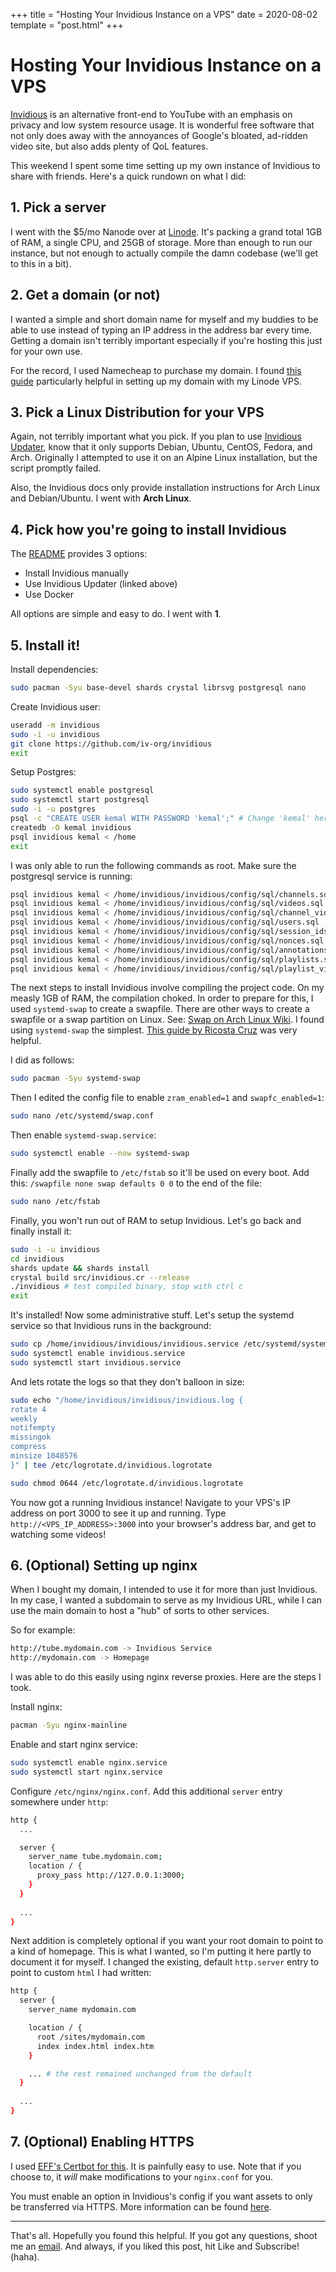+++
title = "Hosting Your Invidious Instance on a VPS"
date = 2020-08-02
template = "post.html"
+++

# Hosting Your Invidious Instance on a VPS

[Invidious](https://github.com/iv-org/invidious) is an alternative front-end to YouTube with an emphasis on privacy and low system resource usage. It is wonderful free software that not only does away with the annoyances of Google's bloated, ad-ridden video site, but also adds plenty of QoL features.

This weekend I spent some time setting up my own instance of Invidious to share with friends. Here's a quick rundown on what I did:

## 1. Pick a server

I went with the $5/mo Nanode over at [Linode](https://linode.com). It's packing a grand total 1GB of RAM, a single CPU, and 25GB of storage. More than enough to run our instance, but not enough to actually compile the damn codebase (we'll get to this in a bit).

## 2. Get a domain (or not)

I wanted a simple and short domain name for myself and my buddies to be able to use instead of typing an IP address in the address bar every time. Getting a domain isn't terribly important especially if you're hosting this just for your own use.

For the record, I used Namecheap to purchase my domain. I found [this guide](https://web.archive.org/web/20200803032836/https://merelycurious.me/post/connecting-namecheap-domain-to-linode) particularly helpful in setting up my domain with my Linode VPS.

## 3. Pick a Linux Distribution for your VPS

Again, not terribly important what you pick. If you plan to use [Invidious Updater](https://github.com/tmiland/Invidious-Updater), know that it only supports Debian, Ubuntu, CentOS, Fedora, and Arch. Originally I attempted to use it on an Alpine Linux installation, but the script promptly failed.

Also, the Invidious docs only provide installation instructions for Arch Linux and Debian/Ubuntu. I went with **Arch Linux**.

## 4. Pick how you're going to install Invidious

The [README](https://github.com/iv-org/invidious/blob/master/README.md) provides 3 options:

* Install Invidious manually
* Use Invidious Updater (linked above)
* Use Docker

All options are simple and easy to do. I went with **1**.

## 5. Install it!

Install dependencies:
```bash
sudo pacman -Syu base-devel shards crystal librsvg postgresql nano
```

Create Invidious user:
```bash
useradd -m invidious
sudo -i -u invidious
git clone https://github.com/iv-org/invidious
exit
```

Setup Postgres:
```bash
sudo systemctl enable postgresql
sudo systemctl start postgresql
sudo -i -u postgres
psql -c "CREATE USER kemal WITH PASSWORD 'kemal';" # Change 'kemal' here to a stronger password, and update `password` in config/config.yml
createdb -O kemal invidious
psql invidious kemal < /home
exit
```

I was only able to run the following commands as root. Make sure the postgresql service is running:
```bash
psql invidious kemal < /home/invidious/invidious/config/sql/channels.sql
psql invidious kemal < /home/invidious/invidious/config/sql/videos.sql
psql invidious kemal < /home/invidious/invidious/config/sql/channel_videos.sql
psql invidious kemal < /home/invidious/invidious/config/sql/users.sql
psql invidious kemal < /home/invidious/invidious/config/sql/session_ids.sql
psql invidious kemal < /home/invidious/invidious/config/sql/nonces.sql
psql invidious kemal < /home/invidious/invidious/config/sql/annotations.sql
psql invidious kemal < /home/invidious/invidious/config/sql/playlists.sql
psql invidious kemal < /home/invidious/invidious/config/sql/playlist_videos.sql
```

The next steps to install Invidious involve compiling the project code. On my measly 1GB of RAM, the compilation choked. In order to prepare for this, I used `systemd-swap` to create a swapfile. There are other ways to create a swapfile or a swap partition on Linux. See: [Swap on Arch Linux Wiki](https://wiki.archlinux.org/index.php/Swap). I found using `systemd-swap` the simplest. [This guide by Ricosta Cruz](https://web.archive.org/web/20200803033711/https://ricostacruz.com/til/after-installing-arch-linux) was very helpful.

I did as follows:
```bash
sudo pacman -Syu systemd-swap
```

Then I edited the config file to enable `zram_enabled=1` and `swapfc_enabled=1`:
```bash
sudo nano /etc/systemd/swap.conf
```

Then enable `systemd-swap.service`:
```bash
sudo systemctl enable --now systemd-swap
```

Finally add the swapfile to `/etc/fstab` so it'll be used on every boot. Add this: `/swapfile none swap defaults 0 0` to the end of the file:
```bash
sudo nano /etc/fstab
```

Finally, you won't run out of RAM to setup Invidious. Let's go back and finally install it:
```bash
sudo -i -u invidious
cd invidious
shards update && shards install
crystal build src/invidious.cr --release
./invidious # test compiled binary, stop with ctrl c
exit
```

It's installed! Now some administrative stuff. Let's setup the systemd service so that Invidious runs in the background:
```bash
sudo cp /home/invidious/invidious/invidious.service /etc/systemd/system/invidious.service
sudo systemctl enable invidious.service
sudo systemctl start invidious.service
```

And lets rotate the logs so that they don't balloon in size:
```bash
sudo echo "/home/invidious/invidious/invidious.log {
rotate 4
weekly
notifempty
missingok
compress
minsize 1048576
}" | tee /etc/logrotate.d/invidious.logrotate

sudo chmod 0644 /etc/logrotate.d/invidious.logrotate
```

You now got a running Invidious instance! Navigate to your VPS's IP address on port 3000 to see it up and running. Type `http://<VPS_IP_ADDRESS>:3000` into your browser's address bar, and get to watching some videos!

## 6. (Optional) Setting up nginx

When I bought my domain, I intended to use it for more than just Invidious. In my case, I wanted a subdomain to serve as my Invidious URL, while I can use the main domain to host a "hub" of sorts to other services.

So for example:
```bash
http://tube.mydomain.com -> Invidious Service
http://mydomain.com -> Homepage
```

I was able to do this easily using nginx reverse proxies. Here are the steps I took.

Install nginx:
```bash
pacman -Syu nginx-mainline
```

Enable and start nginx service:
```bash
sudo systemctl enable nginx.service
sudo systemctl start nginx.service
```

Configure `/etc/nginx/nginx.conf`. Add this additional `server` entry somewhere under `http`:
```bash
http {
  ...

  server {
    server_name tube.mydomain.com;
    location / {
      proxy_pass http://127.0.0.1:3000;
    }
  }
  
  ...
}
```

Next addition is completely optional if you want your root domain to point to a kind of homepage. This is what I wanted, so I'm putting it here partly to document it for myself. I changed the existing, default `http.server` entry to point to custom `html` I had written:
```bash
http {
  server {
    server_name mydomain.com

    location / {
      root /sites/mydomain.com
      index index.html index.htm
    }

    ... # the rest remained unchanged from the default
  }
  
  ...
}
```

## 7. (Optional) Enabling HTTPS

I used [EFF's Certbot for this](https://certbot.eff.org/). It is painfully easy to use. Note that if you choose to, it *will* make modifications to your `nginx.conf` for you.

You must enable an option in Invidious's config if you want assets to only be transferred via HTTPS. More information can be found [here](https://github.com/iv-org/invidious/wiki/Configuration).

___

That's all. Hopefully you found this helpful. If you got any questions, shoot me an [email](mailto:me@kevinfiol.com). And always, if you liked this post, hit Like and Subscribe! (haha).
